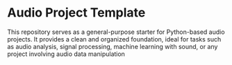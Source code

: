 # Audio Project Template

This repository serves as a general-purpose starter for Python-based audio projects. It provides a clean and organized foundation, ideal for tasks such as audio analysis, signal processing, machine learning with sound, or any project involving audio data manipulation
